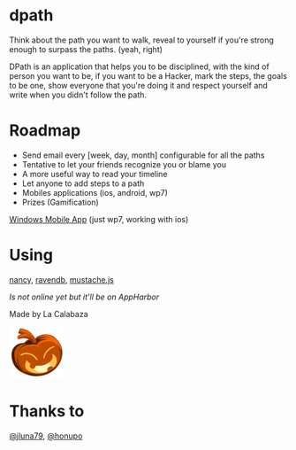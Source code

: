 dpath
=====

Think about the path you want to walk, reveal to yourself if you're strong enough to surpass the paths. (yeah, right)

DPath is an application that helps you to be disciplined, with the kind of person you want to be, if you want to be a Hacker, mark the steps, the goals to be one, show everyone that you're doing it and respect yourself and write when you didn't follow the path.

Roadmap
=====
* Send email every [week, day, month] configurable for all the paths
* Tentative to let your friends recognize you or blame you
* A more useful way to read your timeline
* Let anyone to add steps to a path
* Mobiles applications (ios, android, wp7)
* Prizes (Gamification)

[Windows Mobile App](https://github.com/jjchiw/dpath.mobile) (just wp7, working with ios)


Using
===
[nancy](http://nancyfx.org/), [ravendb](http://ravendb.net),  [mustache.js](http://mustache.github.com/)

*Is not online yet but it'll be on AppHarbor*

Made by La Calabaza

![La Calabaza](https://github.com/jjchiw/dpath/raw/master/calabaza.png "La Calabaza")

Thanks to
===
[@jluna79](https://twitter.com/#!/jluna79), [@honupo](https://twitter.com/#!/honupo)